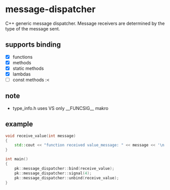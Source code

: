 # message-dispatcher

C++ generic message dispatcher. 
Message receivers are determined by the type of the message sent.

## supports binding
- [x] functions
- [x] methods
- [x] static methods
- [x] lambdas
- [ ] const methods :<

## note
- type_info.h uses VS only \_\_FUNCSIG__ makro

## example

```cpp
void receive_value(int message)
{
    std::cout << "function received value_message: " << message << '\n';
}

int main() 
{ 
    pk::message_dispatcher::bind(receive_value);
    pk::message_dispatcher::signal(4);
    pk::message_dispatcher::unbind(receive_value);
}
```
